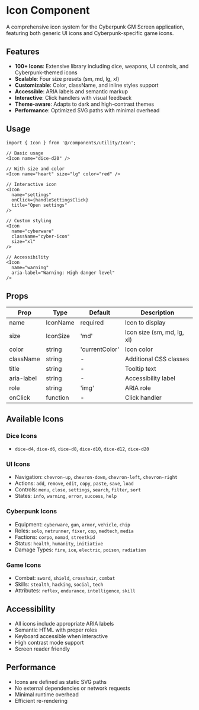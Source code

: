 # Icon Component

A comprehensive icon system for the Cyberpunk GM Screen application, featuring both generic UI icons and Cyberpunk-specific game icons.

## Features

- **100+ Icons**: Extensive library including dice, weapons, UI controls, and Cyberpunk-themed icons
- **Scalable**: Four size presets (sm, md, lg, xl) 
- **Customizable**: Color, className, and inline styles support
- **Accessible**: ARIA labels and semantic markup
- **Interactive**: Click handlers with visual feedback
- **Theme-aware**: Adapts to dark and high-contrast themes
- **Performance**: Optimized SVG paths with minimal overhead

## Usage

```tsx
import { Icon } from '@/components/utility/Icon';

// Basic usage
<Icon name="dice-d20" />

// With size and color
<Icon name="heart" size="lg" color="red" />

// Interactive icon
<Icon 
  name="settings" 
  onClick={handleSettingsClick}
  title="Open settings"
/>

// Custom styling
<Icon 
  name="cyberware" 
  className="cyber-icon" 
  size="xl"
/>

// Accessibility
<Icon 
  name="warning" 
  aria-label="Warning: High danger level"
/>
```

## Props

| Prop | Type | Default | Description |
|------|------|---------|-------------|
| name | IconName | required | Icon to display |
| size | IconSize | 'md' | Icon size (sm, md, lg, xl) |
| color | string | 'currentColor' | Icon color |
| className | string | - | Additional CSS classes |
| title | string | - | Tooltip text |
| aria-label | string | - | Accessibility label |
| role | string | 'img' | ARIA role |
| onClick | function | - | Click handler |

## Available Icons

### Dice Icons
- `dice-d4`, `dice-d6`, `dice-d8`, `dice-d10`, `dice-d12`, `dice-d20`

### UI Icons
- Navigation: `chevron-up`, `chevron-down`, `chevron-left`, `chevron-right`
- Actions: `add`, `remove`, `edit`, `copy`, `paste`, `save`, `load`
- Controls: `menu`, `close`, `settings`, `search`, `filter`, `sort`
- States: `info`, `warning`, `error`, `success`, `help`

### Cyberpunk Icons
- Equipment: `cyberware`, `gun`, `armor`, `vehicle`, `chip`
- Roles: `solo`, `netrunner`, `fixer`, `cop`, `medtech`, `media`
- Factions: `corpo`, `nomad`, `streetkid`
- Status: `health`, `humanity`, `initiative`
- Damage Types: `fire`, `ice`, `electric`, `poison`, `radiation`

### Game Icons
- Combat: `sword`, `shield`, `crosshair`, `combat`
- Skills: `stealth`, `hacking`, `social`, `tech`
- Attributes: `reflex`, `endurance`, `intelligence`, `skill`

## Accessibility

- All icons include appropriate ARIA labels
- Semantic HTML with proper roles
- Keyboard accessible when interactive
- High contrast mode support
- Screen reader friendly

## Performance

- Icons are defined as static SVG paths
- No external dependencies or network requests
- Minimal runtime overhead
- Efficient re-rendering